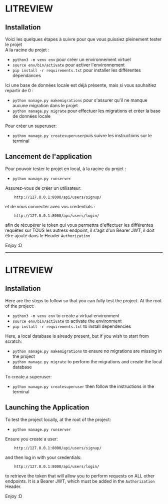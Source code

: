 # LITREVIEW

## Installation

Voici les quelques étapes à suivre pour que vous puissiez pleinement tester le
projet  
A la racine du projet :

- `python3 -m venv env` pour créer un environnement virtuel
- `source env/bin/activate` pour activer l'environnement
- `pip install -r requirements.txt` pour installer les différentes dépendances

Ici une base de données locale est déjà présente, mais si vous souhaitiez
repartir de 0 :

- `python manage.py makemigrations` pour s'assurer qu'il ne manque aucune
  migration dans le projet
- `python manage.py migrate` pour effectuer les migrations et créer la base de
  données locale

Pour créer un superuser:

- `python manage.py createsuperuser`puis suivre les instructions sur le
  terminal

## Lancement de l'application

Pour pouvoir tester le projet en local, à la racine du projet :

- `python manage.py runserver`

Assurez-vous de créer un utilisateur:
```http request
    http://127.0.0.1:8000/api/users/signup/
```
et de vous connecter avec vos credentials : 
```http request
    http://127.0.0.1:8000/api/users/login/
```
afin de récupérer le token qui vous permettra d'effectuer les différentes requêtes sur TOUS les autress endpoint,
il s'agit d'un Bearer JWT, il doit être ajouté dans le Header `Authorization` 

Enjoy :D

------------ 

# LITREVIEW

## Installation

Here are the steps to follow so that you can fully test the project.
At the root of the project:

- `python3 -m venv env` to create a virtual environment
- `source env/bin/activate` to activate the environment
- `pip install -r requirements.txt` to install dependencies

Here, a local database is already present, but if you wish to start from
scratch:

- `python manage.py makemigrations` to ensure no migrations are missing in the
  project
- `python manage.py migrate` to perform the migrations and create the local
  database

To create a superuser:

- `python manage.py createsuperuser` then follow the instructions in the
  terminal

## Launching the Application

To test the project locally, at the root of the project:

- `python manage.py runserver`

Ensure you create a user:
```http request
    http://127.0.0.1:8000/api/users/signup/
```
and then log in with your credentials:
```http request
    http://127.0.0.1:8000/api/users/login/
```
to retrieve the token that will allow you to perform requests on ALL other endpoints.
It is a Bearer JWT, which must be added in the `Authorization` Header.

Enjoy :D
```
